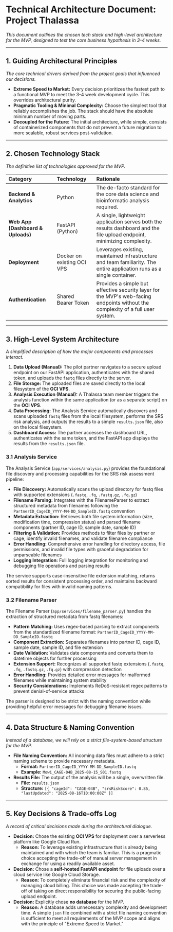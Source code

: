 # Technical Architecture Document: Project Thalassa

_This document outlines the chosen tech stack and high-level architecture for the MVP, designed to test the core business hypothesis in 3-4 weeks._

---

## 1. Guiding Architectural Principles

_The core technical drivers derived from the project goals that influenced our decisions._

- **Extreme Speed to Market:** Every decision prioritizes the fastest path to a functional MVP to meet the 3-4 week development cycle. This overrides architectural purity.
- **Pragmatic Tooling & Minimal Complexity:** Choose the simplest tool that reliably accomplishes the job. The stack should have the absolute minimum number of moving parts.
- **Decoupled for the Future:** The initial architecture, while simple, consists of containerized components that do not prevent a future migration to more scalable, robust services post-validation.

---

## 2. Chosen Technology Stack

_The definitive list of technologies approved for the MVP._

| Category                          | Technology                 | Rationale                                                                                                                       |
| :-------------------------------- | :------------------------- | :------------------------------------------------------------------------------------------------------------------------------ |
| **Backend & Analytics**           | Python                     | The de-facto standard for the core data science and bioinformatic analysis required.                                            |
| **Web App (Dashboard & Uploads)** | FastAPI (Python)           | A single, lightweight application serves both the results dashboard and the file upload endpoint, minimizing complexity.        |
| **Deployment**                    | Docker on existing OCI VPS | Leverages existing, maintained infrastructure and team familiarity. The entire application runs as a single container.          |
| **Authentication**                | Shared Bearer Token        | Provides a simple but effective security layer for the MVP's web-facing endpoints without the complexity of a full user system. |

---

## 3. High-Level System Architecture

_A simplified description of how the major components and processes interact._

1.  **Data Upload (Manual):** The pilot partner navigates to a secure upload endpoint on our FastAPI application, authenticates with the shared token, and uploads the `fastq` files directly to the server.
2.  **File Storage:** The uploaded files are saved directly to the local filesystem of the **OCI VPS**.
3.  **Analysis Execution (Manual):** A Thalassa team member triggers the analysis function within the same application (or as a separate script) on the **OCI VPS**.
4.  **Data Processing:** The Analysis Service automatically discovers and scans uploaded `fastq` files from the local filesystem, performs the SRS risk analysis, and outputs the results to a simple `results.json` file, also on the local filesystem.
5.  **Dashboard Access:** The partner accesses the dashboard URL, authenticates with the same token, and the FastAPI app displays the results from the `results.json` file.

### 3.1 Analysis Service

The Analysis Service (`app/services/analysis.py`) provides the foundational file discovery and processing capabilities for the SRS risk assessment pipeline:

- **File Discovery:** Automatically scans the upload directory for fastq files with supported extensions (`.fastq`, `.fq`, `.fastq.gz`, `.fq.gz`)
- **Filename Parsing:** Integrates with the FilenameParser to extract structured metadata from filenames following the `PartnerID_CageID_YYYY-MM-DD_SampleID.fastq` convention
- **Metadata Extraction:** Retrieves both file system information (size, modification time, compression status) and parsed filename components (partner ID, cage ID, sample date, sample ID)
- **Filtering & Validation:** Provides methods to filter files by partner or cage, identify invalid filenames, and validate filename compliance
- **Error Handling:** Comprehensive error handling for directory access, file permissions, and invalid file types with graceful degradation for unparseable filenames
- **Logging Integration:** Full logging integration for monitoring and debugging file operations and parsing results

The service supports case-insensitive file extension matching, returns sorted results for consistent processing order, and maintains backward compatibility for files with invalid naming patterns.

### 3.2 Filename Parser

The Filename Parser (`app/services/filename_parser.py`) handles the extraction of structured metadata from fastq filenames:

- **Pattern Matching:** Uses regex-based parsing to extract components from the standardized filename format: `PartnerID_CageID_YYYY-MM-DD_SampleID.fastq`
- **Component Extraction:** Separates filenames into partner ID, cage ID, sample date, sample ID, and file extension
- **Date Validation:** Validates date components and converts them to datetime objects for further processing
- **Extension Support:** Recognizes all supported fastq extensions (`.fastq`, `.fq`, `.fastq.gz`, `.fq.gz`) with compression detection
- **Error Handling:** Provides detailed error messages for malformed filenames while maintaining system stability
- **Security Considerations:** Implements ReDoS-resistant regex patterns to prevent denial-of-service attacks

The parser is designed to be strict with the naming convention while providing helpful error messages for debugging filename issues.

---

## 4. Data Structure & Naming Convention

_Instead of a database, we will rely on a strict file-system-based structure for the MVP._

- **File Naming Convention:** All incoming data files must adhere to a strict naming scheme to provide necessary metadata.
  - **Format:** `PartnerID_CageID_YYYY-MM-DD_SampleID.fastq`
  - **Example:** `Mowi_CAGE-04B_2025-08-15_S01.fastq`
- **Results File:** The output of the analysis will be a single, overwritten file.
  - **File:** `results.json`
  - **Structure:** `[{ "cageId": "CAGE-04B", "srsRiskScore": 0.85, "lastUpdated": "2025-08-16T10:00:00Z" }]`

---

## 5. Key Decisions & Trade-offs Log

_A record of critical decisions made during the architectural dialogue._

- **Decision:** Chose the existing **OCI VPS** for deployment over a serverless platform like Google Cloud Run.
  - **Reason:** To leverage existing infrastructure that is already being maintained and with which the team is familiar. This is a pragmatic choice accepting the trade-off of manual server management in exchange for using a readily available asset.
- **Decision:** Chose a **self-hosted FastAPI endpoint** for file uploads over a cloud service like Google Cloud Storage.
  - **Reason:** To completely eliminate financial risk and the complexity of managing cloud billing. This choice was made accepting the trade-off of taking on direct responsibility for securing the public-facing upload endpoint.
- **Decision:** Explicitly chose **no database** for the MVP.
  - **Reason:** A database adds unnecessary complexity and development time. A simple `json` file combined with a strict file naming convention is sufficient to meet all requirements of the MVP scope and aligns with the principle of "Extreme Speed to Market."
